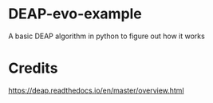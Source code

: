 # DEAP-evo-example
A basic DEAP algorithm in python to figure out how it works

# Credits
https://deap.readthedocs.io/en/master/overview.html

